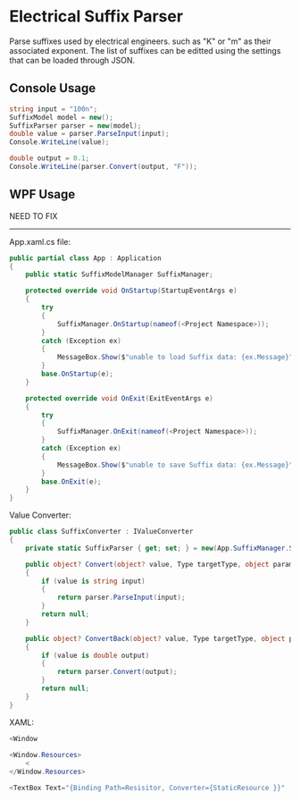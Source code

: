 # Electrical Suffix Parser

Parse suffixes used by electrical engineers. such as "K" or "m" as their associated exponent. The list of suffixes can be editted using the settings that can be loaded through JSON.

## Console Usage

```cs
string input = "100n";
SuffixModel model = new();
SuffixParser parser = new(model);
double value = parser.ParseInput(input);
Console.WriteLine(value);

double output = 0.1;
Console.WriteLine(parser.Convert(output, "F"));
```

## WPF Usage
NEED TO FIX

--------------------------------------

App.xaml.cs file:
```cs
public partial class App : Application
{
    public static SuffixModelManager SuffixManager;

    protected override void OnStartup(StartupEventArgs e)
    {
        try
        {
            SuffixManager.OnStartup(nameof(<Project Namespace>));
        }
        catch (Exception ex)
        {
            MessageBox.Show($"unable to load Suffix data: {ex.Message}");
        }
        base.OnStartup(e);
    }

    protected override void OnExit(ExitEventArgs e)
    {
        try
        {
            SuffixManager.OnExit(nameof(<Project Namespace>));
        }
        catch (Exception ex)
        {
            MessageBox.Show($"unable to save Suffix data: {ex.Message}");
        }
        base.OnExit(e);
    }
}
```

Value Converter:
```cs
public class SuffixConverter : IValueConverter
{
    private static SuffixParser { get; set; } = new(App.SuffixManager.SuffixModel);

    public object? Convert(object? value, Type targetType, object parameter, CultureInfo culture)
    {
        if (value is string input)
        {
            return parser.ParseInput(input);
        }
        return null;
    }

    public object? ConvertBack(object? value, Type targetType, object parameter, CultureInfo culture)
    {
        if (value is double output)
        {
            return parser.Convert(output);
        }
        return null;
    }
}
```

XAML:

```cs
<Window
    
<Window.Resources>
    <
</Window.Resources>

<TextBox Text="{Binding Path=Resisitor, Converter={StaticResource }}"
```